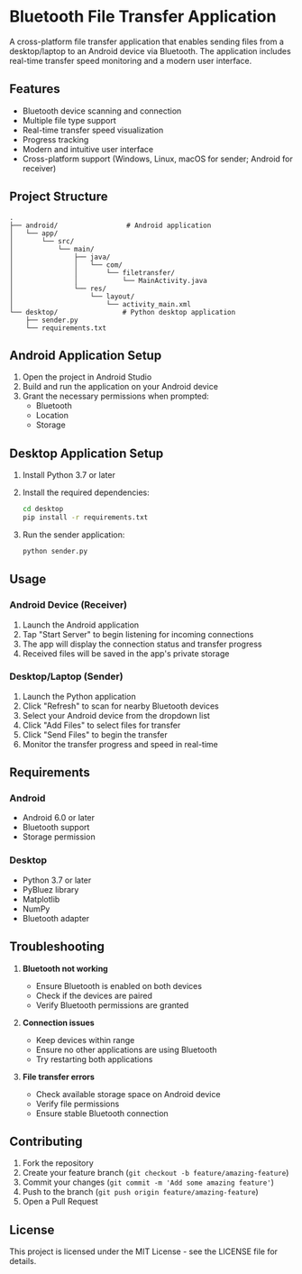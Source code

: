 # Bluetooth File Transfer Application

A cross-platform file transfer application that enables sending files from a desktop/laptop to an Android device via Bluetooth. The application includes real-time transfer speed monitoring and a modern user interface.

## Features

- Bluetooth device scanning and connection
- Multiple file type support
- Real-time transfer speed visualization
- Progress tracking
- Modern and intuitive user interface
- Cross-platform support (Windows, Linux, macOS for sender; Android for receiver)

## Project Structure

```
.
├── android/                 # Android application
│   └── app/
│       └── src/
│           └── main/
│               ├── java/
│               │   └── com/
│               │       └── filetransfer/
│               │           └── MainActivity.java
│               └── res/
│                   └── layout/
│                       └── activity_main.xml
└── desktop/                # Python desktop application
    ├── sender.py
    └── requirements.txt
```

## Android Application Setup

1. Open the project in Android Studio
2. Build and run the application on your Android device
3. Grant the necessary permissions when prompted:
   - Bluetooth
   - Location
   - Storage

## Desktop Application Setup

1. Install Python 3.7 or later
2. Install the required dependencies:
   ```bash
   cd desktop
   pip install -r requirements.txt
   ```

3. Run the sender application:
   ```bash
   python sender.py
   ```

## Usage

### Android Device (Receiver)

1. Launch the Android application
2. Tap "Start Server" to begin listening for incoming connections
3. The app will display the connection status and transfer progress
4. Received files will be saved in the app's private storage

### Desktop/Laptop (Sender)

1. Launch the Python application
2. Click "Refresh" to scan for nearby Bluetooth devices
3. Select your Android device from the dropdown list
4. Click "Add Files" to select files for transfer
5. Click "Send Files" to begin the transfer
6. Monitor the transfer progress and speed in real-time

## Requirements

### Android
- Android 6.0 or later
- Bluetooth support
- Storage permission

### Desktop
- Python 3.7 or later
- PyBluez library
- Matplotlib
- NumPy
- Bluetooth adapter

## Troubleshooting

1. **Bluetooth not working**
   - Ensure Bluetooth is enabled on both devices
   - Check if the devices are paired
   - Verify Bluetooth permissions are granted

2. **Connection issues**
   - Keep devices within range
   - Ensure no other applications are using Bluetooth
   - Try restarting both applications

3. **File transfer errors**
   - Check available storage space on Android device
   - Verify file permissions
   - Ensure stable Bluetooth connection

## Contributing

1. Fork the repository
2. Create your feature branch (`git checkout -b feature/amazing-feature`)
3. Commit your changes (`git commit -m 'Add some amazing feature'`)
4. Push to the branch (`git push origin feature/amazing-feature`)
5. Open a Pull Request

## License

This project is licensed under the MIT License - see the LICENSE file for details. 